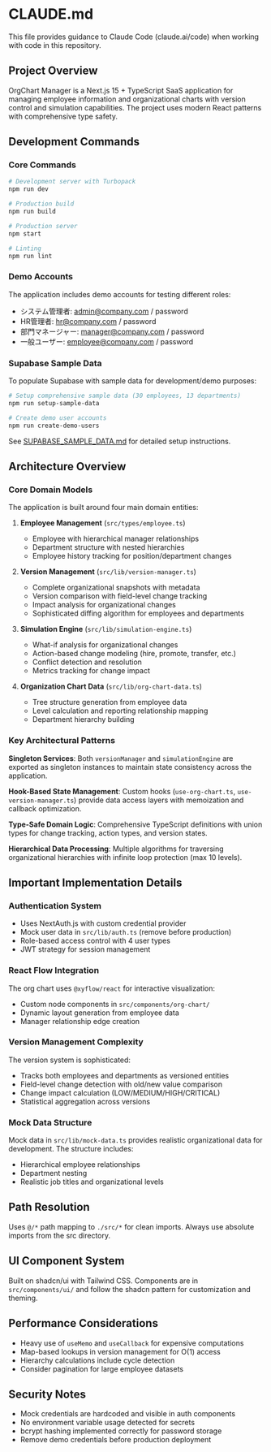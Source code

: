 # CLAUDE.md

This file provides guidance to Claude Code (claude.ai/code) when working with code in this repository.

## Project Overview

OrgChart Manager is a Next.js 15 + TypeScript SaaS application for managing employee information and organizational charts with version control and simulation capabilities. The project uses modern React patterns with comprehensive type safety.

## Development Commands

### Core Commands
```bash
# Development server with Turbopack
npm run dev

# Production build
npm run build

# Production server
npm start

# Linting
npm run lint
```

### Demo Accounts
The application includes demo accounts for testing different roles:
- システム管理者: admin@company.com / password
- HR管理者: hr@company.com / password  
- 部門マネージャー: manager@company.com / password
- 一般ユーザー: employee@company.com / password

### Supabase Sample Data
To populate Supabase with sample data for development/demo purposes:

```bash
# Setup comprehensive sample data (30 employees, 13 departments)
npm run setup-sample-data

# Create demo user accounts
npm run create-demo-users
```

See [SUPABASE_SAMPLE_DATA.md](./SUPABASE_SAMPLE_DATA.md) for detailed setup instructions.

## Architecture Overview

### Core Domain Models
The application is built around four main domain entities:

1. **Employee Management** (`src/types/employee.ts`)
   - Employee with hierarchical manager relationships
   - Department structure with nested hierarchies
   - Employee history tracking for position/department changes

2. **Version Management** (`src/lib/version-manager.ts`)
   - Complete organizational snapshots with metadata
   - Version comparison with field-level change tracking
   - Impact analysis for organizational changes
   - Sophisticated diffing algorithm for employees and departments

3. **Simulation Engine** (`src/lib/simulation-engine.ts`)
   - What-if analysis for organizational changes
   - Action-based change modeling (hire, promote, transfer, etc.)
   - Conflict detection and resolution
   - Metrics tracking for change impact

4. **Organization Chart Data** (`src/lib/org-chart-data.ts`)
   - Tree structure generation from employee data
   - Level calculation and reporting relationship mapping
   - Department hierarchy building

### Key Architectural Patterns

**Singleton Services**: Both `versionManager` and `simulationEngine` are exported as singleton instances to maintain state consistency across the application.

**Hook-Based State Management**: Custom hooks (`use-org-chart.ts`, `use-version-manager.ts`) provide data access layers with memoization and callback optimization.

**Type-Safe Domain Logic**: Comprehensive TypeScript definitions with union types for change tracking, action types, and version states.

**Hierarchical Data Processing**: Multiple algorithms for traversing organizational hierarchies with infinite loop protection (max 10 levels).

## Important Implementation Details

### Authentication System
- Uses NextAuth.js with custom credential provider
- Mock user data in `src/lib/auth.ts` (remove before production)
- Role-based access control with 4 user types
- JWT strategy for session management

### React Flow Integration
The org chart uses `@xyflow/react` for interactive visualization:
- Custom node components in `src/components/org-chart/`
- Dynamic layout generation from employee data
- Manager relationship edge creation

### Version Management Complexity
The version system is sophisticated:
- Tracks both employees and departments as versioned entities
- Field-level change detection with old/new value comparison
- Change impact calculation (LOW/MEDIUM/HIGH/CRITICAL)
- Statistical aggregation across versions

### Mock Data Structure
Mock data in `src/lib/mock-data.ts` provides realistic organizational data for development. The structure includes:
- Hierarchical employee relationships
- Department nesting
- Realistic job titles and organizational levels

## Path Resolution
Uses `@/*` path mapping to `./src/*` for clean imports. Always use absolute imports from the src directory.

## UI Component System
Built on shadcn/ui with Tailwind CSS. Components are in `src/components/ui/` and follow the shadcn pattern for customization and theming.

## Performance Considerations
- Heavy use of `useMemo` and `useCallback` for expensive computations
- Map-based lookups in version management for O(1) access
- Hierarchy calculations include cycle detection
- Consider pagination for large employee datasets

## Security Notes
- Mock credentials are hardcoded and visible in auth components
- No environment variable usage detected for secrets
- bcrypt hashing implemented correctly for password storage
- Remove demo credentials before production deployment